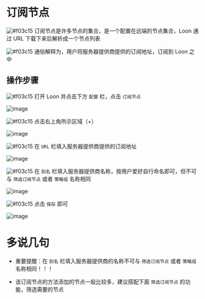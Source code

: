 # 订阅节点

![#f03c15](https://placehold.it/15/f03c15/000000?text=+) 订阅节点是许多节点的集合，是一个配置在远端的节点集合，Loon 通过 URL 下载下来后解析成一个节点列表

![#f03c15](https://placehold.it/15/f03c15/000000?text=+) 通俗解释为，用户将服务器提供商提供的订阅地址，订阅到 Loon 之中

## 操作步骤

![#f03c15](https://placehold.it/15/f03c15/000000?text=+) 打开 Loon 并点击下方 `配置` 栏，点击 `订阅节点`

![image](https://raw.githubusercontent.com/TiyNa/LoonManualimg/main/Plus/Remote_Proxy_1.jpg)

![#f03c15](https://placehold.it/15/f03c15/000000?text=+) 点击右上角所示区域（+）

![image](https://raw.githubusercontent.com/TiyNa/LoonManualimg/main/Plus/Remote_Proxy_2.jpg)

![#f03c15](https://placehold.it/15/f03c15/000000?text=+) 在 `URL` 栏填入服务器提供商提供的订阅地址

![image](https://raw.githubusercontent.com/TiyNa/LoonManualimg/main/Plus/Remote_Proxy_3.jpg)

![#f03c15](https://placehold.it/15/f03c15/000000?text=+) 在 `别名` 栏填入服务器提供商名称，按用户爱好自行命名即可，但不可与 `筛选订阅节点` 或者 `策略组` 名称相同

![image](https://raw.githubusercontent.com/TiyNa/LoonManualimg/main/Plus/Remote_Proxy_4.jpg)

![#f03c15](https://placehold.it/15/f03c15/000000?text=+) 点击 `保存` 即可

![image](https://raw.githubusercontent.com/TiyNa/LoonManualimg/main/Plus/Remote_Proxy_5.jpg)

# 多说几句

- 重要提醒：在 `别名` 栏填入服务器提供商的名称不可与 `筛选订阅节点` 或者 `策略组` 名称相同！！！

- 该订阅节点的方法添加的节点一般比较多，建议搭配下面 `筛选订阅节点` 的功能，筛选需要的节点
